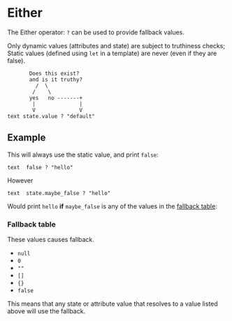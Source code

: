 # Either

The Either operator: `?` can be used to provide fallback values.

Only dynamic values (attributes and state) are subject to truthiness
checks; Static values (defined using `let` in a template) are never (even if they are false).

```
       Does this exist?
       and is it truthy?
         /  \
        /    \
       yes   no -------+
        |              |
        V              V
text state.value ? "default"
```

## Example

This will always use the static value, and print `false`:

```
text  false ? "hello"
```
However
```
text  state.maybe_false ? "hello"
```

Would print `hello` **if** `maybe_false` is any of the values in the [fallback table](./either.md#fallback-table):

### Fallback table

These values causes fallback.

* `null`
* `0`
* `""`
* `[]`
* `{}`
* `false`

This means that any state or attribute value that resolves to a value listed
above will use the fallback.

